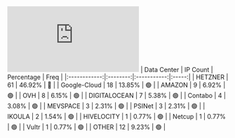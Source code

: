 ![Diagramm](https://github.com/obajay/StateSync-snapshots/blob/main/Projects/Umee/1/README.md)
| Data Center | IP Count | Percentage | Freq |
|:------------:|:--------:|:-----------:|:-----:|
| HETZNER | 61 | 46.92% | 🔴 |
| Google-Cloud | 18 | 13.85% | 🟢 |
| AMAZON | 9 | 6.92% | 🟢 |
| OVH | 8 | 6.15% | 🟢 |
| DIGITALOCEAN | 7 | 5.38% | 🟢 |
| Contabo | 4 | 3.08% | 🟢 |
| MEVSPACE | 3 | 2.31% | 🟢 |
| PSINet | 3 | 2.31% | 🟢 |
| IKOULA | 2 | 1.54% | 🟢 |
| HIVELOCITY | 1 | 0.77% | 🟢 |
| Netcup | 1 | 0.77% | 🟢 |
| Vultr | 1 | 0.77% | 🟢 |
| OTHER | 12 | 9.23% | 🟢 |